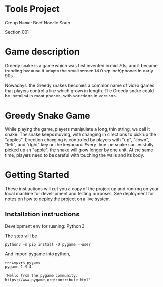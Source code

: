 # Tools Project

Group Name: Beef Noodle Soup

Section 001

# Game description

Greedy snake is a game which was first invented in mid 70s, and it became trending because it adapts the small screen (4.0 sqr inch)phones in early 90s.

Nowadays, the Greedy snakes becomes a common name of video games that players control a line which grows in length. The Greedy snake could be installed in most phones, with variations in versions.


# Greedy Snake Game

While playing the game, players manipulate a long, thin string, we call it snake. The snake keeps moving, with changing in directions to pick up the "apples". Direction changing is controlled by players with "up", "down", "left", and "right" key on the keyboard. Every time the snake successfully picked up an "apple", the snake will grow longer by one unit. At the same time, players need to be careful with touching the walls and its body.


# Getting Started

These instructions will get you a copy of the project up and running on your local machine for development and testing purposes. See deployment for notes on how to deploy the project on a live system.

## Installation instructions

Development env for running: Python 3

The step will be

```
python3 -m pip install -U pygame --user
```

And import pygame into python,

```
>>>import pygame
pygame 1.9.4

'Hello from the pygame community. https://www.pygame.org/contribute.html'
```
